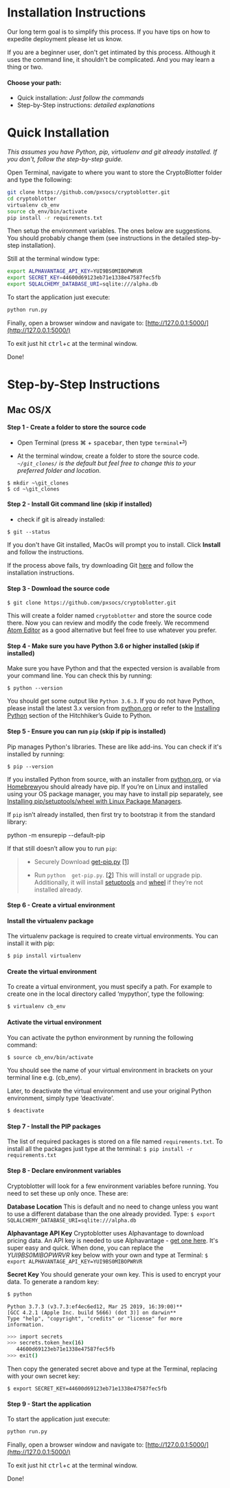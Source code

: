 # Installation Instructions
Our long term goal is to simplify this process. If you have tips on how to expedite deployment please let us know.

If you are a beginner user, don't get intimated by this process. Although it uses the command line, it shouldn't be complicated. And you may learn a thing or two.  
#### Choose your path:
 - Quick installation: *Just follow the commands*
- Step-by-Step instructions: *detailed explanations*

# Quick Installation
_This assumes you have Python, pip, virtualenv and git already installed. If you don't, follow the step-by-step guide._

Open Terminal, navigate to where you want to store the CryptoBlotter folder and type the following:
```bash
git clone https://github.com/pxsocs/cryptoblotter.git
cd cryptoblotter
virtualenv cb_env
source cb_env/bin/activate
pip install -r requirements.txt
```
Then setup the environment variables. The ones below are suggestions. You should probably change them (see instructions in the detailed step-by-step installation).

Still at the terminal window type:
```bash
export ALPHAVANTAGE_API_KEY=YUI9BS0MIBOPWRVR
export SECRET_KEY=44600d69123eb71e1338e47587fec5fb
export SQLALCHEMY_DATABASE_URI=sqlite:///alpha.db
```
To start the application just execute:
```bash
python run.py
```
Finally, open a browser window and navigate to:
[http://127.0.0.1:5000/](http://127.0.0.1:5000/)

To exit just hit <kbd>ctrl</kbd>+<kbd>c</kbd> at the terminal window.

Done!

# Step-by-Step Instructions

## Mac OS/X
#### Step 1 - Create a folder to store the source code
  * Open Terminal (press &#x2318; + <kbd>spacebar</kbd>, then type `terminal`&#x23ce;)

  * At the terminal window, create a folder to store the source code. _`~/git_clones/` is the default but feel free to change this to your preferred folder and location._
  ```
  $ mkdir ~\git_clones
  $ cd ~\git_clones
  ```

#### Step 2 - Install Git command line (skip if installed)
  * check if git is already installed:
  ```
  $ git --status
  ```
  If you don't have Git installed, MacOs will prompt you to install.
  Click **Install** and follow the instructions.

  If the process above fails, try downloading Git [here](https://git-scm.com/download/mac) and follow the installation instructions.

#### Step 3 - Download the source code
```
$ git clone https://github.com/pxsocs/cryptoblotter.git
```
This will create a folder named `cryptoblotter` and store the source code there.
Now you can review and modify the code freely. We recommend [Atom Editor](https://atom.io/) as a good alternative but feel free to use whatever you prefer.

#### Step 4 - Make sure you have Python 3.6 or higher installed (skip if installed)

Make sure you have Python and that the expected version is available from your command line. You can check this by running:

`$ python --version`

You should get some output like  `Python 3.6.3`. If you do not have Python, please install the latest 3.x version from  [python.org](https://python.org/)  or refer to the  [Installing Python](http://docs.python-guide.org/en/latest/starting/installation/)  section of the Hitchhiker’s Guide to Python.

#### Step 5 - Ensure you can run `pip` (skip if pip is installed)

Pip manages Python's libraries. These are like add-ins.  You can check if it's installed by running:

`$ pip --version`

If you installed Python from source, with an installer from  [python.org](https://python.org/), or via  [Homebrew](https://brew.sh/)you should already have pip. If you’re on Linux and installed using your OS package manager, you may have to install pip separately, see  [Installing pip/setuptools/wheel with Linux Package Managers](https://packaging.python.org/guides/installing-using-linux-tools/).

If  `pip`  isn’t already installed, then first try to bootstrap it from the standard library:

python -m ensurepip --default-pip

If that still doesn’t allow you to run  `pip`:

> -   Securely Download  [get-pip.py](https://bootstrap.pypa.io/get-pip.py)  [[1]](https://packaging.python.org/tutorials/installing-packages/#id7)
>     
> -   Run  `python  get-pip.py`.  [[2]](https://packaging.python.org/tutorials/installing-packages/#id8)  This will install or upgrade pip. Additionally, it will install  [setuptools](https://packaging.python.org/key_projects/#setuptools)  and  [wheel](https://packaging.python.org/key_projects/#wheel)  if they’re not installed already.

#### Step 6 - Create a virtual environment

#### Install the virtualenv package

The virtualenv package is required to create virtual environments. You can install it with pip:

```bash
$ pip install virtualenv
```

#### Create the virtual environment

To create a virtual environment, you must specify a path. For example to create one in the local directory called ‘mypython’, type the following:

```bash
$ virtualenv cb_env
```

#### Activate the virtual environment

You can activate the python environment by running the following command:
```bash
$ source cb_env/bin/activate
```
You should see the name of your virtual environment in brackets on your terminal line e.g. (cb_env).

Later, to deactivate the virtual environment and use your original Python environment, simply type ‘deactivate’.
```bash
$ deactivate
```
#### Step 7 - Install the PIP packages
The list of required packages is stored on a file named `requirements.txt`. To install all the packages just type at the terminal:
`$ pip install -r requirements.txt`

#### Step 8 - Declare environment variables
Cryptoblotter will look for a few environment variables before running. You need to set these up only once. These are:

__Database Location__
This is default and no need to change unless you want to use a different database than the one already provided. Type:
`$ export SQLALCHEMY_DATABASE_URI=sqlite:///alpha.db`

__Alphavantage API Key__
Cryptoblotter uses Alphavantage to download pricing data. An API key is needed to use Alphavantage - [get one here](https://www.alphavantage.co/support/#api-key). It's super easy and quick.
When done, you can replace the _YUI9BS0MIBOPWRVR_ key below with your own and type at Terminal:
`$ export ALPHAVANTAGE_API_KEY=YUI9BS0MIBOPWRVR`

__Secret Key__
You should generate your own key. This is used to encrypt your data.
To generate a random key:
```bash
$ python
```
	Python 3.7.3 (v3.7.3:ef4ec6ed12, Mar 25 2019, 16:39:00)**
	[GCC 4.2.1 (Apple Inc. build 5666) (dot 3)] on darwin**
	Type "help", "copyright", "credits" or "license" for more
	information.

```bash
>>> import secrets
>>> secrets.token_hex(16)
   44600d69123eb71e1338e47587fec5fb
>>> exit()
```
Then copy the generated secret above and type at the Terminal, replacing with your own secret key:

`$ export SECRET_KEY=44600d69123eb71e1338e47587fec5fb`

#### Step 9 - Start the application
To start the application just execute:
```bash
python run.py
```
Finally, open a browser window and navigate to:
[http://127.0.0.1:5000/](http://127.0.0.1:5000/)

To exit just hit <kbd>ctrl</kbd>+<kbd>c</kbd> at the terminal window.

Done!
